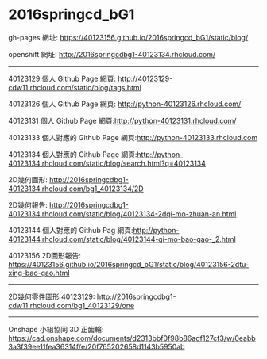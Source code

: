 # 2016springcd_bG1

gh-pages 網址: https://40123156.github.io/2016springcd_bG1/static/blog/

openshift 網址: http://2016springcdbg1-40123134.rhcloud.com/

----

40123129
個人 Github Page 網頁: http://40123129-cdw11.rhcloud.com/static/blog/tags.html

40123126
個人 Github Page 網頁: http://python-40123126.rhcloud.com/

40123131
個人 Github Page 網頁:http://python-40123131.rhcloud.com/

40123133
個人對應的 Github Page 網頁:http://python-40123133.rhcloud.com

40123134
個人對應的 Github Page 網頁:http://python-40123134.rhcloud.com/static/blog/search.html?q=40123134

2D幾何圖形: http://2016springcdbg1-40123134.rhcloud.com/bg1_40123134/2D

2D幾何報告: http://2016springcdbg1-40123134.rhcloud.com/static/blog/40123134-2dqi-mo-zhuan-an.html

40123144
個人對應的 Github Pag 網頁:http://python-40123144.rhcloud.com/static/blog/40123144-qi-mo-bao-gao-_2.html

40123156
2D圖形報告: https://40123156.github.io/2016springcd_bG1/static/blog/40123156-2dtu-xing-bao-gao.html

----

2D幾何零件圖形
40123129:
http://2016springcdbg1-cdw11.rhcloud.com/bg1_40123129/one

----

Onshape 小組協同 3D 正齒輪:
https://cad.onshape.com/documents/d2313bbf0f98b86adf127cf3/w/0eabb3a3f39ee11fea36314f/e/20f765202658d1143b5950ab
